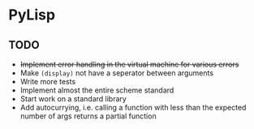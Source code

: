 # PyLisp

## TODO
* ~~Implement error handling in the virtual machine for various errors~~
* Make `(display)` not have a seperator between arguments
* Write more tests
* Implement almost the entire scheme standard
* Start work on a standard library
* Add autocurrying, i.e. calling a function with less than the expected number of args returns a partial function
